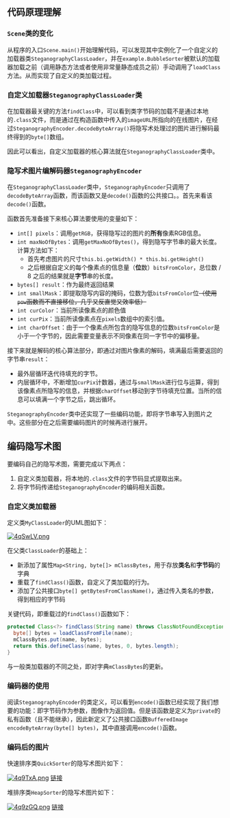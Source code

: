 ## 代码原理理解

### `Scene`类的变化

从程序的入口`Scene.main()`开始理解代码，可以发现其中实例化了一个自定义的加载器类`SteganographyClassLoader`，并在`example.BubbleSorter`被默认的加载器加载之前（调用静态方法或者使用非常量静态成员之前）手动调用了`loadClass`方法。从而实现了自定义的类加载过程。

### 自定义加载器`SteganographyClassLoader`类

在加载器最关键的方法`findClass`中，可以看到类字节码的加载不是通过本地的`.class`文件，而是通过在构造函数中传入的`imageURL`所指向的在线图片，在经过`SteganographyEncoder.decodeByteArray()`将隐写术处理过的图片进行解码最终得到的`byte[]`数组。

因此可以看出，自定义加载器的核心算法就在`SteganographyClassLoader`类中。

### 隐写术图片编解码器`SteganographyEncoder`

在`SteganographyClassLoader`类中，`SteganographyEncoder`只调用了`decodeByteArray`函数，而该函数又是`decode()`函数的公共接口。。首先来看该`decode()`函数。

函数首先准备接下来核心算法要使用的变量如下：

- `int[] pixels`：调用`getRGB`，获得隐写过的图片的**所有**像素RGB信息。
- `int maxNoOfBytes`：调用`getMaxNoOfBytes()`，得到隐写字节串的最大长度。计算方法如下：
  - 首先考虑图片的尺寸`this.bi.getWidth() * this.bi.getHeight()`
  - 之后根据自定义的每个像素点的信息量（**位**数）`bitsFromColor`，总位数 / 8 之后的结果就是**字节**串的长度。
- `bytes[] result`：作为最终返回结果
- `int smallMask`：即提取隐写内容的掩码，位数为低`bitsFromColor`位~~（使用`pow`函数而不直接移位，几乎又反直觉又效率低）~~
- `int curColor`：当前所读像素点的颜色值
- `int curPix`：当前所读像素点在`pixels`数组中的索引值。
- `int charOffset`：由于一个像素点所包含的隐写信息的位数`bitsFromColor`是小于一个字节的，因此需要变量表示不同像素在同一字节中的偏移量。

接下来就是解码的核心算法部分，即通过对图片像素的解码，填满最后需要返回的字节串`result`：

- 最外层循环迭代待填充的字节。
- 内层循环中，不断增加`curPix`计数器，通过与`smallMask`进行位与运算，得到该像素点所隐写的信息，并根据`charOffset`移动到字节待填充位置。当所的信息可以填满一个字节之后，跳出循环。

`SteganographyEncoder`类中还实现了一些编码功能，即将字节串写入到图片之中。这些部分在之后需要编码图片的时候再进行展开。

## 编码隐写术图

要编码自己的隐写术图，需要完成以下两点：

1. 自定义类加载器，将本地的`.class`文件的字节码显式提取出来。
2. 将字节码传递给`SteganographyEncoder`的编码相关函数。

### 自定义类加载器

定义类`MyClassLoader`的UML图如下：

[![4qSwLV.png](https://z3.ax1x.com/2021/10/02/4qSwLV.png)](https://imgtu.com/i/4qSwLV)

在父类`ClassLoader`的基础上：
- 新添加了属性`Map<String, byte[]> mClassBytes`，用于存放**类名**和**字节码**的字典
- 重载了`findClass()`函数，自定义了类加载的行为。
- 添加了公共接口`byte[] getBytesFromClassName()`，通过传入类名的参数，得到相应的字节码

关键代码，即重载过的`findClass()`函数如下：

```java
protected Class<?> findClass(String name) throws ClassNotFoundException {
  byte[] bytes = loadClassFromFile(name);
  mClassBytes.put(name, bytes);
  return this.defineClass(name, bytes, 0, bytes.length);
}
```

与一般类加载器的不同之处，即对字典`mClassBytes`的更新。

### 编码器的使用

阅读`SteganographyEncoder`的类定义，可以看到`encode()`函数已经实现了我们想要的功能：即字节码作为参数，图像作为返回值。但是该函数是定义为`private`的私有函数（且不能继承），因此新定义了公共接口函数`BufferedImage encodeByteArray(byte[] bytes)`，其中直接调用`encode()`函数。

### 编码后的图片

快速排序类`QuickSorter`的隐写术图片如下：

[![4q9TxA.png](https://z3.ax1x.com/2021/10/02/4q9TxA.png)](https://imgtu.com/i/4q9TxA)
[链接](https://z3.ax1x.com/2021/10/02/4q9TxA.png)

堆排序类`HeapSorter`的隐写术图片如下：

[![4q9zGQ.png](https://z3.ax1x.com/2021/10/02/4q9zGQ.png)](https://imgtu.com/i/4q9zGQ)
[链接](https://z3.ax1x.com/2021/10/02/4q9zGQ.png)